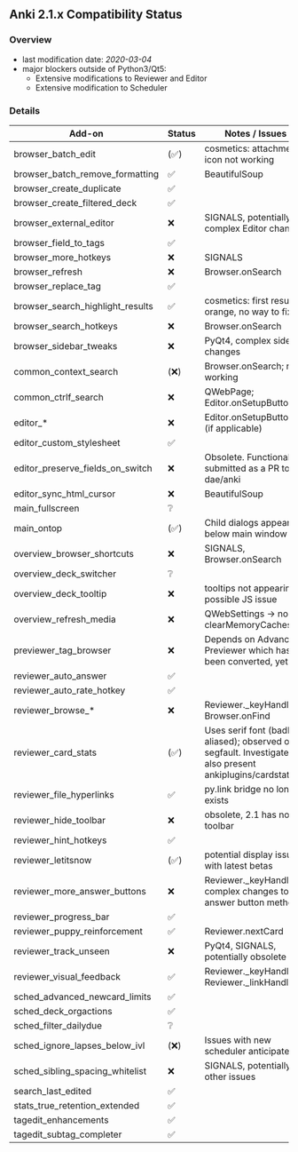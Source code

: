 ## Anki 2.1.x Compatibility Status

### Overview

- last modification date: *2020-03-04*
- major blockers outside of Python3/Qt5:
    + Extensive modifications to Reviewer and Editor
    + Extensive modification to Scheduler

### Details

|              Add-on              |        Status        |                                                Notes / Issues                                                |
|----------------------------------|----------------------|--------------------------------------------------------------------------------------------------------------|
| browser_batch_edit               | (:white_check_mark:) | cosmetics: attachment icon not working                                                                       |
| browser_batch_remove_formatting  | :white_check_mark:   | BeautifulSoup                                                                                                |
| browser_create_duplicate         | :white_check_mark:   |                                                                                                              |
| browser_create_filtered_deck     | :white_check_mark:   |                                                                                                              |
| browser_external_editor          | :x:                  | SIGNALS, potentially complex Editor changes                                                                  |
| browser_field_to_tags            | :white_check_mark:   |                                                                                                              |
| browser_more_hotkeys             | :x:                  | SIGNALS                                                                                                      |
| browser_refresh                  | :x:                  | Browser.onSearch                                                                                             |
| browser_replace_tag              | :white_check_mark:   |                                                                                                              |
| browser_search_highlight_results | :white_check_mark:   | cosmetics: first result is orange, no way to fix                                                             |
| browser_search_hotkeys           | :x:                  | Browser.onSearch                                                                                             |
| browser_sidebar_tweaks           | :x:                  | PyQt4, complex sidebar changes                                                                               |
| common_context_search            | (:x:)                | Browser.onSearch; rest working                                                                               |
| common_ctrlf_search              | :x:                  | QWebPage; Editor.onSetupButtons                                                                              |
| editor_*                         | :x:                  | Editor.onSetupButtons (if applicable)                                                                        |
| editor_custom_stylesheet         | :white_check_mark:   |                                                                                                              |
| editor_preserve_fields_on_switch | :x:                  | Obsolete. Functionality submitted as a PR to dae/anki                                                        |
| editor_sync_html_cursor          | :x:                  | BeautifulSoup                                                                                                |
| main_fullscreen                  | :grey_question:      |                                                                                                              |
| main_ontop                       | (:white_check_mark:) | Child dialogs appear below main window                                                                       |
| overview_browser_shortcuts       | :x:                  | SIGNALS, Browser.onSearch                                                                                    |
| overview_deck_switcher           | :grey_question:      |                                                                                                              |
| overview_deck_tooltip            | :x:                  | tooltips not appearing, possible JS issue                                                                    |
| overview_refresh_media           | :x:                  | QWebSettings → no clearMemoryCaches()                                                                        |
| previewer_tag_browser            | :x:                  | Depends on Advanced Previewer which has not been converted, yet                                              |
| reviewer_auto_answer             | :white_check_mark:   |                                                                                                              |
| reviewer_auto_rate_hotkey        | :white_check_mark:   |                                                                                                              |
| reviewer_browse_*                | :x:                  | Reviewer._keyHandler, Browser.onFind                                                                         |
| reviewer_card_stats              | (:white_check_mark:) | Uses serif font (badly aliased); observed one segfault. Investigate if also present ankiplugins/cardstats.py |
| reviewer_file_hyperlinks         | :white_check_mark:   | py.link bridge no longer exists                                                                              |
| reviewer_hide_toolbar            | :x:                  | obsolete, 2.1 has no toolbar                                                                                 |
| reviewer_hint_hotkeys            | :white_check_mark:   |                                                                                                              |
| reviewer_letitsnow               | (:white_check_mark:) | potential display issues with latest betas                                                                   |
| reviewer_more_answer_buttons     | :x:                  | Reviewer._keyHandler, complex changes to answer button methods                                               |
| reviewer_progress_bar            | :white_check_mark:   |                                                                                                              |
| reviewer_puppy_reinforcement     | :white_check_mark:   | Reviewer.nextCard                                                                                            |
| reviewer_track_unseen            | :x:                  | PyQt4, SIGNALS, potentially obsolete                                                                         |
| reviewer_visual_feedback         | :white_check_mark:   | Reviewer._keyHandler , Reviewer._linkHandler                                                                 |
| sched_advanced_newcard_limits    | :white_check_mark:   |                                                                                                              |
| sched_deck_orgactions            | :white_check_mark:   |                                                                                                              |
| sched_filter_dailydue            | :grey_question:      |                                                                                                              |
| sched_ignore_lapses_below_ivl    | (:x:)                | Issues with new scheduler anticipated                                                                        |
| sched_sibling_spacing_whitelist  | :x:                  | SIGNALS, potentially other issues                                                                            |
| search_last_edited               | :white_check_mark:   |                                                                                                              |
| stats_true_retention_extended    | :white_check_mark:   |                                                                                                              |
| tagedit_enhancements             | :white_check_mark:   |                                                                                                              |
| tagedit_subtag_completer         | :white_check_mark:   |                                                                                                              |

